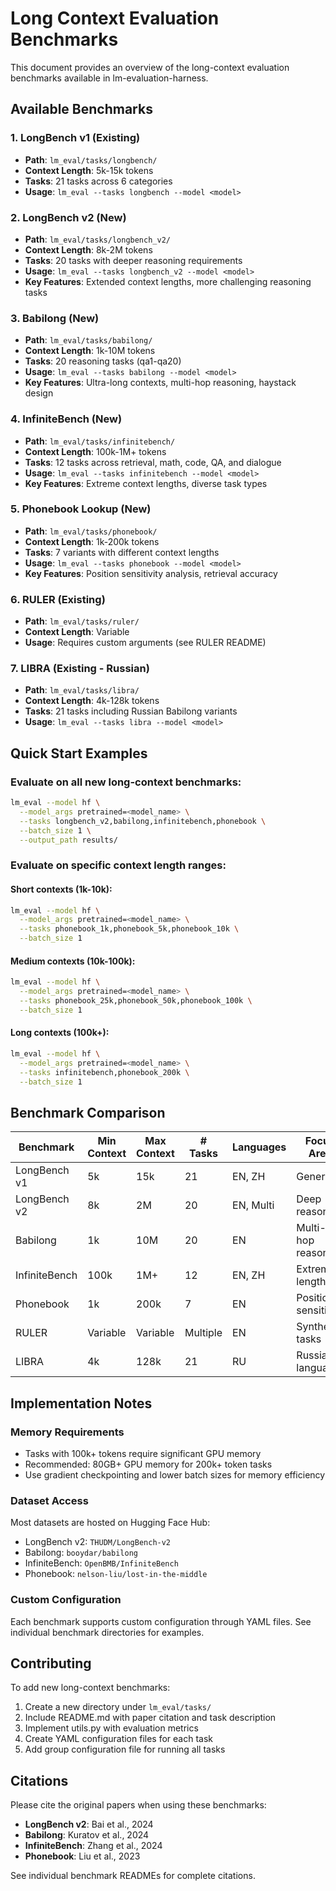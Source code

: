 # Long Context Evaluation Benchmarks

This document provides an overview of the long-context evaluation benchmarks available in lm-evaluation-harness.

## Available Benchmarks

### 1. LongBench v1 (Existing)
- **Path**: `lm_eval/tasks/longbench/`
- **Context Length**: 5k-15k tokens
- **Tasks**: 21 tasks across 6 categories
- **Usage**: `lm_eval --tasks longbench --model <model>`

### 2. LongBench v2 (New)
- **Path**: `lm_eval/tasks/longbench_v2/`
- **Context Length**: 8k-2M tokens
- **Tasks**: 20 tasks with deeper reasoning requirements
- **Usage**: `lm_eval --tasks longbench_v2 --model <model>`
- **Key Features**: Extended context lengths, more challenging reasoning tasks

### 3. Babilong (New)
- **Path**: `lm_eval/tasks/babilong/`
- **Context Length**: 1k-10M tokens
- **Tasks**: 20 reasoning tasks (qa1-qa20)
- **Usage**: `lm_eval --tasks babilong --model <model>`
- **Key Features**: Ultra-long contexts, multi-hop reasoning, haystack design

### 4. InfiniteBench (New)
- **Path**: `lm_eval/tasks/infinitebench/`
- **Context Length**: 100k-1M+ tokens
- **Tasks**: 12 tasks across retrieval, math, code, QA, and dialogue
- **Usage**: `lm_eval --tasks infinitebench --model <model>`
- **Key Features**: Extreme context lengths, diverse task types

### 5. Phonebook Lookup (New)
- **Path**: `lm_eval/tasks/phonebook/`
- **Context Length**: 1k-200k tokens
- **Tasks**: 7 variants with different context lengths
- **Usage**: `lm_eval --tasks phonebook --model <model>`
- **Key Features**: Position sensitivity analysis, retrieval accuracy

### 6. RULER (Existing)
- **Path**: `lm_eval/tasks/ruler/`
- **Context Length**: Variable
- **Usage**: Requires custom arguments (see RULER README)

### 7. LIBRA (Existing - Russian)
- **Path**: `lm_eval/tasks/libra/`
- **Context Length**: 4k-128k tokens
- **Tasks**: 21 tasks including Russian Babilong variants
- **Usage**: `lm_eval --tasks libra --model <model>`

## Quick Start Examples

### Evaluate on all new long-context benchmarks:
```bash
lm_eval --model hf \
  --model_args pretrained=<model_name> \
  --tasks longbench_v2,babilong,infinitebench,phonebook \
  --batch_size 1 \
  --output_path results/
```

### Evaluate on specific context length ranges:

#### Short contexts (1k-10k):
```bash
lm_eval --model hf \
  --model_args pretrained=<model_name> \
  --tasks phonebook_1k,phonebook_5k,phonebook_10k \
  --batch_size 1
```

#### Medium contexts (10k-100k):
```bash
lm_eval --model hf \
  --model_args pretrained=<model_name> \
  --tasks phonebook_25k,phonebook_50k,phonebook_100k \
  --batch_size 1
```

#### Long contexts (100k+):
```bash
lm_eval --model hf \
  --model_args pretrained=<model_name> \
  --tasks infinitebench,phonebook_200k \
  --batch_size 1
```

## Benchmark Comparison

| Benchmark | Min Context | Max Context | # Tasks | Languages | Focus Area |
|-----------|------------|-------------|---------|-----------|------------|
| LongBench v1 | 5k | 15k | 21 | EN, ZH | General |
| LongBench v2 | 8k | 2M | 20 | EN, Multi | Deep reasoning |
| Babilong | 1k | 10M | 20 | EN | Multi-hop reasoning |
| InfiniteBench | 100k | 1M+ | 12 | EN, ZH | Extreme length |
| Phonebook | 1k | 200k | 7 | EN | Position sensitivity |
| RULER | Variable | Variable | Multiple | EN | Synthetic tasks |
| LIBRA | 4k | 128k | 21 | RU | Russian language |

## Implementation Notes

### Memory Requirements
- Tasks with 100k+ tokens require significant GPU memory
- Recommended: 80GB+ GPU memory for 200k+ token tasks
- Use gradient checkpointing and lower batch sizes for memory efficiency

### Dataset Access
Most datasets are hosted on Hugging Face Hub:
- LongBench v2: `THUDM/LongBench-v2`
- Babilong: `booydar/babilong`
- InfiniteBench: `OpenBMB/InfiniteBench`
- Phonebook: `nelson-liu/lost-in-the-middle`

### Custom Configuration
Each benchmark supports custom configuration through YAML files. See individual benchmark directories for examples.

## Contributing

To add new long-context benchmarks:
1. Create a new directory under `lm_eval/tasks/`
2. Include README.md with paper citation and task description
3. Implement utils.py with evaluation metrics
4. Create YAML configuration files for each task
5. Add group configuration file for running all tasks

## Citations

Please cite the original papers when using these benchmarks:

- **LongBench v2**: Bai et al., 2024
- **Babilong**: Kuratov et al., 2024
- **InfiniteBench**: Zhang et al., 2024
- **Phonebook**: Liu et al., 2023

See individual benchmark READMEs for complete citations.